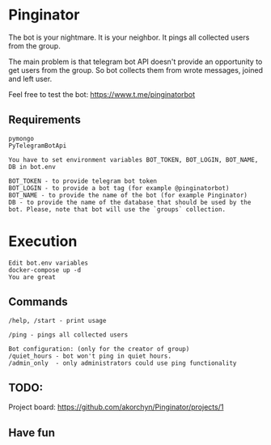 # Pinginator
The bot is your nightmare. It is your neighbor. It pings all collected users from the group.

The main problem is that telegram bot API doesn't provide an opportunity to get users from the group.
So bot collects them from wrote messages, joined and left user.

Feel free to test the bot: <https://www.t.me/pinginatorbot>

## Requirements
```
pymongo
PyTelegramBotApi

You have to set environment variables BOT_TOKEN, BOT_LOGIN, BOT_NAME, DB in bot.env

BOT_TOKEN - to provide telegram bot token
BOT_LOGIN - to provide a bot tag (for example @pinginatorbot)
BOT_NAME - to provide the name of the bot (for example Pinginator)
DB - to provide the name of the database that should be used by the bot. Please, note that bot will use the `groups` collection.
```


# Execution
```
Edit bot.env variables
docker-compose up -d
You are great
```


## Commands

```
/help, /start - print usage

/ping - pings all collected users

Bot configuration: (only for the creator of group)
/quiet_hours - bot won't ping in quiet hours.
/admin_only  - only administrators could use ping functionality
```

## TODO:
Project board: <https://github.com/akorchyn/Pinginator/projects/1>

## Have fun
